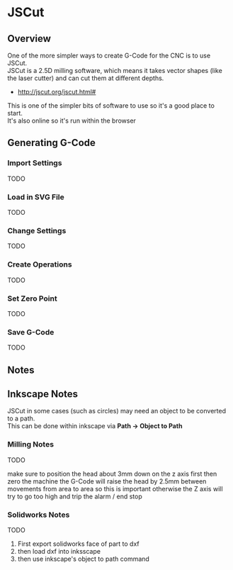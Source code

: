 # JSCut

## Overview

One of the more simpler ways to create G-Code for the CNC is to use JSCut. <br>
JSCut is a 2.5D milling software, which means it takes vector shapes (like the laser cutter) and can cut them at different depths.

  * http://jscut.org/jscut.html#

This is one of the simpler bits of software to use so it's a good place to start. <br>
It's also online so it's run within the browser


## Generating G-Code

### Import Settings

TODO

### Load in SVG File

TODO

### Change Settings

TODO

### Create Operations

TODO

### Set Zero Point

TODO

### Save G-Code

TODO





## Notes


## Inkscape Notes

JSCut in some cases (such as circles) may need an object to be converted to a path. <br>
This can be done within inkscape via **Path -> Object to Path**

### Milling Notes

TODO

make sure to position the head about 3mm down on the z axis first then zero the machine
the G-Code will raise the head by 2.5mm between movements from area to area so this is important
otherwise the Z axis will try to go too high and trip the alarm / end stop


### Solidworks Notes

TODO

1. First export solidworks face of part to dxf
2. then load dxf into inksscape
3. then use inkscape's object to path command

